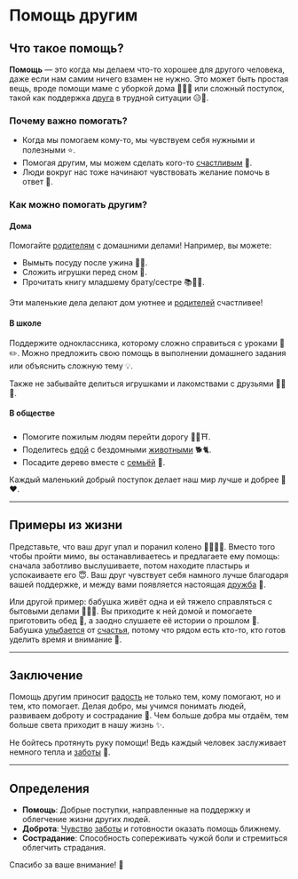 # **Помощь другим**

## Что такое помощь?
**Помощь** — это когда мы делаем что-то хорошее для другого человека, даже если нам самим ничего взамен не нужно. Это может быть простая вещь, вроде помощи маме с уборкой дома 🧹💪🏽 или сложный поступок, такой как поддержка [друга](Дружба.md) в трудной ситуации 😥🤝.

### Почему важно помогать?
- Когда мы помогаем кому-то, мы чувствуем себя нужными и полезными ⭐️.
- Помогая другим, мы можем сделать кого-то [счастливым](Счастье.md) 🌟.
- Люди вокруг нас тоже начинают чувствовать желание помочь в ответ 🔗.

### Как можно помогать другим?
#### Дома
Помогайте [родителям](Семья.md) с домашними делами! Например, вы можете:
- Вымыть посуду после ужина 🍴‍♀️.
- Сложить игрушки перед сном 🎨.
- Прочитать книгу младшему брату/сестре 📚👶🏻.

Эти маленькие дела делают дом уютнее и [родителей](Семья.md) счастливее!

#### В школе
Поддержите одноклассника, которому сложно справиться с уроками 📖✏️. Можно предложить свою помощь в выполнении домашнего задания или объяснить сложную тему 💡.

Также не забывайте делиться игрушками и лакомствами с друзьями 🍬🍫😋.

#### В обществе
- Помогите пожилым людям перейти дорогу 👵🏾⛩️.
- Поделитесь [едой](Еда.md) с бездомными [животными](Природа.md) 🐕🐈.
- Посадите дерево вместе с [семьёй](Семья.md) 🌳.

Каждый маленький добрый поступок делает наш мир лучше и добрее 🌿❤️.

---

## Примеры из жизни

Представьте, что ваш друг упал и поранил колено 🙆🏼‍♂️🦶. Вместо того чтобы пройти мимо, вы останавливаетесь и предлагаете ему помощь: сначала заботливо выслушиваете, потом находите пластырь и успокаиваете его 😇. Ваш друг чувствует себя намного лучше благодаря вашей поддержке, и между вами появляется настоящая [дружба](Дружба.md) 🤝.

Или другой пример: бабушка живёт одна и ей тяжело справляться с бытовыми делами 🧑🏼‍🦳. Вы приходите к ней домой и помогаете приготовить обед 🍲, а заодно слушаете её истории о прошлом 📜. Бабушка [улыбается](Улыбка.md) от [счастья](Счастье.md), потому что рядом есть кто-то, кто готов уделить время и внимание 🙂.

---

## Заключение

Помощь другим приносит [радость](Радость.md) не только тем, кому помогают, но и тем, кто помогает. Делая добро, мы учимся понимать людей, развиваем доброту и сострадание 💞. Чем больше добра мы отдаём, тем больше света приходит в нашу жизнь ✨.

Не бойтесь протянуть руку помощи! Ведь каждый человек заслуживает немного тепла и [заботы](Семья.md) 💫.

---

## Определения

- **Помощь**: Добрые поступки, направленные на поддержку и облегчение жизни других людей.
- **Доброта**: [Чувство](Любовь.md) [заботы](Семья.md) и готовности оказать помощь ближнему.
- **Сострадание**: Способность сопереживать чужой боли и стремиться облегчить страдания.

Спасибо за ваше внимание! 💜
